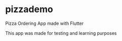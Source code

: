 # pizzademo
Pizza Ordering App made with Flutter

This app was made for testing and learning purposes
